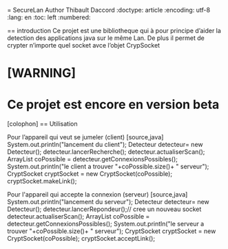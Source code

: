 = SecureLan
Author Thibault Daccord
:doctype: article
:encoding: utf-8
:lang: en
:toc: left
:numbered:


== introduction
Ce projet est une bibliotheque qui à pour principe d’aider la detection des applications java sur le même Lan. De plus il permet de crypter n’importe quel socket avce l’objet CrypSocket

[WARNING]
====
Ce projet est encore en version beta
====

[colophon]
== Utilisation

Pour l’appareil qui veut se jumeler (client)
[source,java]
System.out.println("lancement du client");
Detecteur detecteur= new Detecteur();
detecteur.lancerRecherche();
detecteur.actualiserScan();
ArrayList<Socket> coPossible = detecteur.getConnexionsPossibles();
System.out.println("le client a trouver "+coPossible.size()+ " serveur");
CryptSocket cryptSocket = new CryptSocket(coPossible);
cryptSocket.makeLink();
		
Pour l'appareil qui accepte la connexion (serveur)
[source,java]
System.out.println("lancement du serveur");
Detecteur detecteur= new Detecteur();
detecteur.lancerRepondeur();// cree un nouveau socket 
detecteur.actualiserScan();
ArrayList<Socket> coPossible = detecteur.getConnexionsPossibles();
System.out.println("le serveur a trouver "+coPossible.size()+ " serveur");
CryptSocket cryptSocket = new CryptSocket(coPossible);
cryptSocket.acceptLink();
